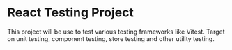 # React Testing Project

This project will be use to test various testing frameworks like Vitest. Target on unit testing, component testing, store testing and other utility testing.
